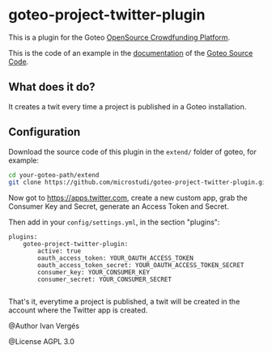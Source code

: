# goteo-project-twitter-plugin

This is a plugin for the Goteo [OpenSource Crowdfunding Platform](https://goteo.org).

This is the code of an example in the [documentation](goteofoundation.github.io/goteo/docs/developers/events.html) of the [Goteo Source Code](https://github.com/goteofoundation/goteo).

## What does it do?

It creates a twit every time a project is published in a Goteo installation.

## Configuration

Download the source code of this plugin in the `extend/` folder of goteo, for example:

```bash
cd your-goteo-path/extend
git clone https://github.com/microstudi/goteo-project-twitter-plugin.git
```

Now got to https://apps.twitter.com, create a new custom app, grab the Consumer Key and Secret, generate an Access Token and Secret.

Then add in your `config/settings.yml`, in the section "plugins":

```
plugins:
    goteo-project-twitter-plugin:
        active: true
        oauth_access_token: YOUR_OAUTH_ACCESS_TOKEN
        oauth_access_token_secret: YOUR_OAUTH_ACCESS_TOKEN_SECRET
        consumer_key: YOUR_CONSUMER_KEY
        consumer_secret: YOUR_CONSUMER_SECRET


```

That's it, everytime a project is published, a twit will be created in the account where the Twitter app is created.

@Author
Ivan Vergés

@License
AGPL 3.0

